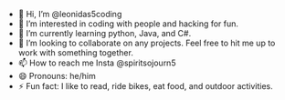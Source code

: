 - 👋 Hi, I’m @leonidas5coding
- 👀 I’m interested in coding with people and hacking for fun.
- 🌱 I’m currently learning python, Java, and C#.
- 💞️ I’m looking to collaborate on any projects. Feel free to hit me up to work with something together.
- 📫 How to reach me Insta @spiritsojourn5
- 😄 Pronouns: he/him
- ⚡ Fun fact: I like to read, ride bikes, eat food, and outdoor activities.

<!---
leonidas5coding/leonidas5coding is a ✨ special ✨ repository because its `README.md` (this file) appears on your GitHub profile.
You can click the Preview link to take a look at your changes.
--->
